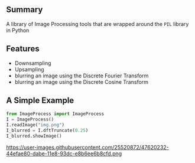 ## Summary
A library of Image Processing tools that are wrapped around the `PIL` 
library in Python

## Features
- Downsampling
- Upsampling
- blurring an image using the Discrete Fourier Transform
- blurring an image using the Discrete Cosine Transform


## A Simple Example
``` python 
from ImageProcess import ImageProcess
I = ImageProcess()
I.readImage("img.png")
I_blurred = I.dftTruncate(0.25)
I_blurred.showImage()
```
https://user-images.githubusercontent.com/25520872/47620232-44efae80-dabe-11e8-93dc-e8b6ee6b8cfd.png
